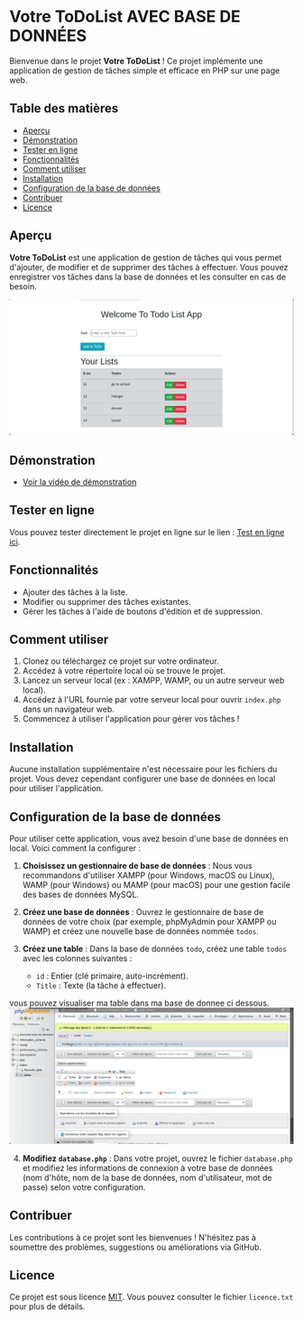 # Votre ToDoList AVEC BASE DE DONNÉES

Bienvenue dans le projet **Votre ToDoList** ! Ce projet implémente une application de gestion de tâches simple et efficace en PHP sur une page web.

## Table des matières

- [Aperçu](#aperçu)
- [Démonstration](#démonstration)
- [Tester en ligne](#tester-en-ligne)
- [Fonctionnalités](#fonctionnalités)
- [Comment utiliser](#comment-utiliser)
- [Installation](#installation)
- [Configuration de la base de données](#configuration-de-la-base-de-données)
- [Contribuer](#contribuer)
- [Licence](#licence)

## Aperçu

**Votre ToDoList** est une application de gestion de tâches qui vous permet d'ajouter, de modifier et de supprimer des tâches à effectuer. Vous pouvez enregistrer vos tâches dans la base de données et les consulter en cas de besoin.

![Capture d'écran de l'application](/demo/todo.png)

## Démonstration

- [Voir la vidéo de démonstration](/demo/videodemo.gif)

## Tester en ligne

Vous pouvez tester directement le projet en ligne sur le lien : [Test en ligne ici](https://nomogabrieltodolist.000webhostapp.com/).

## Fonctionnalités

- Ajouter des tâches à la liste.
- Modifier ou supprimer des tâches existantes.
- Gérer les tâches à l'aide de boutons d'édition et de suppression.

## Comment utiliser

1. Clonez ou téléchargez ce projet sur votre ordinateur.
2. Accédez à votre répertoire local où se trouve le projet.
3. Lancez un serveur local (ex : XAMPP, WAMP, ou un autre serveur web local).
4. Accédez à l'URL fournie par votre serveur local pour ouvrir `index.php` dans un navigateur web.
5. Commencez à utiliser l'application pour gérer vos tâches !

## Installation

Aucune installation supplémentaire n'est nécessaire pour les fichiers du projet. Vous devez cependant configurer une base de données en local pour utiliser l'application.

## Configuration de la base de données

Pour utiliser cette application, vous avez besoin d'une base de données en local. Voici comment la configurer :

1. **Choisissez un gestionnaire de base de données** : Nous vous recommandons d'utiliser XAMPP (pour Windows, macOS ou Linux), WAMP (pour Windows) ou MAMP (pour macOS) pour une gestion facile des bases de données MySQL.
   
2. **Créez une base de données** : Ouvrez le gestionnaire de base de données de votre choix (par exemple, phpMyAdmin pour XAMPP ou WAMP) et créez une nouvelle base de données nommée `todos`.

3. **Créez une table** : Dans la base de données `todo`, créez une table `todos` avec les colonnes suivantes :
    - `id` : Entier (clé primaire, auto-incrément).
    - `Title` : Texte (la tâche à effectuer).

vous pouvez visualiser ma table dans ma base de donnee ci dessous.
![voici un exemple](/demo/bd.png)

4. **Modifiez `database.php`** : Dans votre projet, ouvrez le fichier `database.php` et modifiez les informations de connexion à votre base de données (nom d'hôte, nom de la base de données, nom d'utilisateur, mot de passe) selon votre configuration.

## Contribuer

Les contributions à ce projet sont les bienvenues ! N'hésitez pas à soumettre des problèmes, suggestions ou améliorations via GitHub.

## Licence

Ce projet est sous licence [MIT](licence.txt). Vous pouvez consulter le fichier `licence.txt` pour plus de détails.
